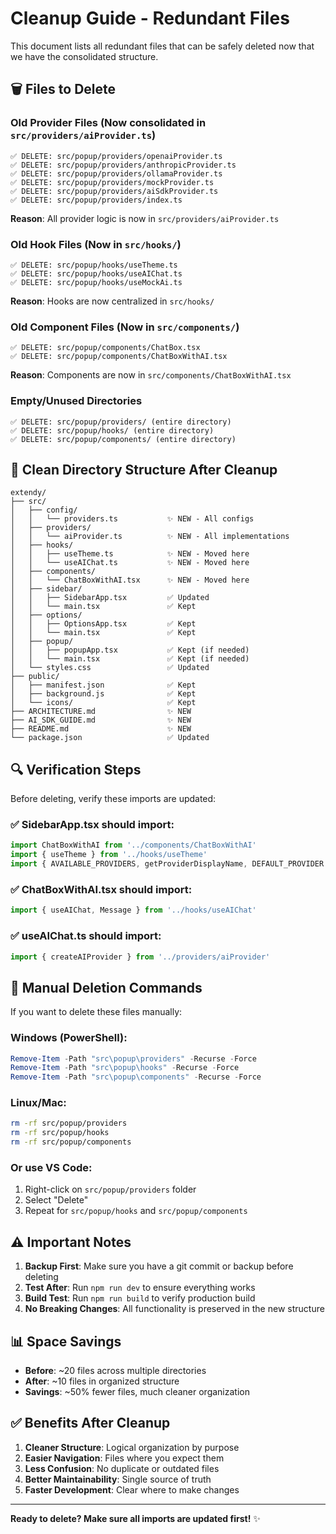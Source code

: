 # Cleanup Guide - Redundant Files

This document lists all redundant files that can be safely deleted now that we have the consolidated structure.

## 🗑️ Files to Delete

### Old Provider Files (Now consolidated in `src/providers/aiProvider.ts`)
```
✅ DELETE: src/popup/providers/openaiProvider.ts
✅ DELETE: src/popup/providers/anthropicProvider.ts  
✅ DELETE: src/popup/providers/ollamaProvider.ts
✅ DELETE: src/popup/providers/mockProvider.ts
✅ DELETE: src/popup/providers/aiSdkProvider.ts
✅ DELETE: src/popup/providers/index.ts
```

**Reason**: All provider logic is now in `src/providers/aiProvider.ts`

### Old Hook Files (Now in `src/hooks/`)
```
✅ DELETE: src/popup/hooks/useTheme.ts
✅ DELETE: src/popup/hooks/useAIChat.ts
✅ DELETE: src/popup/hooks/useMockAi.ts
```

**Reason**: Hooks are now centralized in `src/hooks/`

### Old Component Files (Now in `src/components/`)
```
✅ DELETE: src/popup/components/ChatBox.tsx
✅ DELETE: src/popup/components/ChatBoxWithAI.tsx
```

**Reason**: Components are now in `src/components/ChatBoxWithAI.tsx`

### Empty/Unused Directories
```
✅ DELETE: src/popup/providers/ (entire directory)
✅ DELETE: src/popup/hooks/ (entire directory)
✅ DELETE: src/popup/components/ (entire directory)
```

## 📁 Clean Directory Structure After Cleanup

```
extendy/
├── src/
│   ├── config/
│   │   └── providers.ts           ✨ NEW - All configs
│   ├── providers/
│   │   └── aiProvider.ts          ✨ NEW - All implementations  
│   ├── hooks/
│   │   ├── useTheme.ts            ✨ NEW - Moved here
│   │   └── useAIChat.ts           ✨ NEW - Moved here
│   ├── components/
│   │   └── ChatBoxWithAI.tsx      ✨ NEW - Moved here
│   ├── sidebar/
│   │   ├── SidebarApp.tsx         ✅ Updated
│   │   └── main.tsx               ✅ Kept
│   ├── options/
│   │   ├── OptionsApp.tsx         ✅ Kept
│   │   └── main.tsx               ✅ Kept
│   ├── popup/
│   │   ├── popupApp.tsx           ✅ Kept (if needed)
│   │   └── main.tsx               ✅ Kept (if needed)
│   └── styles.css                 ✅ Updated
├── public/
│   ├── manifest.json              ✅ Kept
│   ├── background.js              ✅ Kept
│   └── icons/                     ✅ Kept
├── ARCHITECTURE.md                ✨ NEW
├── AI_SDK_GUIDE.md                ✨ NEW
├── README.md                      ✨ NEW
└── package.json                   ✅ Updated
```

## 🔍 Verification Steps

Before deleting, verify these imports are updated:

### ✅ SidebarApp.tsx should import:
```typescript
import ChatBoxWithAI from '../components/ChatBoxWithAI'
import { useTheme } from '../hooks/useTheme'
import { AVAILABLE_PROVIDERS, getProviderDisplayName, DEFAULT_PROVIDER } from '../config/providers'
```

### ✅ ChatBoxWithAI.tsx should import:
```typescript
import { useAIChat, Message } from '../hooks/useAIChat'
```

### ✅ useAIChat.ts should import:
```typescript
import { createAIProvider } from '../providers/aiProvider'
```

## 🚀 Manual Deletion Commands

If you want to delete these files manually:

### Windows (PowerShell):
```powershell
Remove-Item -Path "src\popup\providers" -Recurse -Force
Remove-Item -Path "src\popup\hooks" -Recurse -Force
Remove-Item -Path "src\popup\components" -Recurse -Force
```

### Linux/Mac:
```bash
rm -rf src/popup/providers
rm -rf src/popup/hooks
rm -rf src/popup/components
```

### Or use VS Code:
1. Right-click on `src/popup/providers` folder
2. Select "Delete"
3. Repeat for `src/popup/hooks` and `src/popup/components`

## ⚠️ Important Notes

1. **Backup First**: Make sure you have a git commit or backup before deleting
2. **Test After**: Run `npm run dev` to ensure everything works
3. **Build Test**: Run `npm run build` to verify production build
4. **No Breaking Changes**: All functionality is preserved in the new structure

## 📊 Space Savings

- **Before**: ~20 files across multiple directories
- **After**: ~10 files in organized structure
- **Savings**: ~50% fewer files, much cleaner organization

## ✅ Benefits After Cleanup

1. **Cleaner Structure**: Logical organization by purpose
2. **Easier Navigation**: Files where you expect them
3. **Less Confusion**: No duplicate or outdated files
4. **Better Maintainability**: Single source of truth
5. **Faster Development**: Clear where to make changes

---

**Ready to delete? Make sure all imports are updated first!** ✨